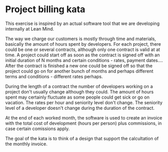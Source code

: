 # Project billing kata

This exercise is inspired by an actual software tool that we are developing internally at Lean Mind. 

The way we charge our customers is mostly through time and materials, basically the amount of hours spent by developers. For each project, there could be one or several contracts, although only one contract is valid at at time. A project could start off as soon as the contract is signed off with an initial duration of N months and certain conditions - rates, payment dates.... After the contract is finished a new one could be signed off so that the project could go on for another bunch of months and perhaps different terms and conditions - different rates perhaps. 

During the length of a contract the number of developers working on a project don't usually change although they could. The amount of hours spent may certainly fluctuate as some people could get sick or go on vacation. The rates per hour and seniority level don't change. The seniority level of a developer doesn't change during the duration of the contract. 

At the end of each worked month, the software is used to create an invoice with the total cost of development (hours per person) plus commissions, in case certain comissions apply. 

The goal of the kata is to think of a design that support the calcultation of the monthly invoice. 
